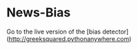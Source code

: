News-Bias
=========

Go to the live version of the [bias detector] (http://greeksquared.pythonanywhere.com)
